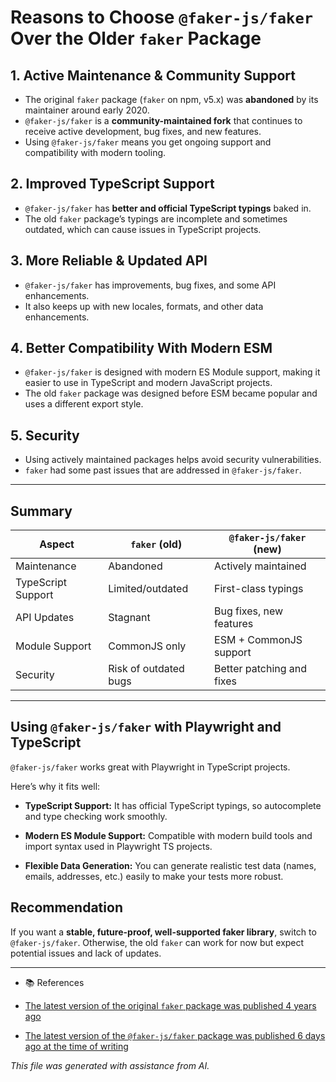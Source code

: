 # Reasons to Choose `@faker-js/faker` Over the Older `faker` Package

## 1. Active Maintenance & Community Support
- The original `faker` package (`faker` on npm, v5.x) was **abandoned** by its maintainer around early 2020.
- `@faker-js/faker` is a **community-maintained fork** that continues to receive active development, bug fixes, and new features.
- Using `@faker-js/faker` means you get ongoing support and compatibility with modern tooling.

## 2. Improved TypeScript Support
- `@faker-js/faker` has **better and official TypeScript typings** baked in.
- The old `faker` package’s typings are incomplete and sometimes outdated, which can cause issues in TypeScript projects.

## 3. More Reliable & Updated API
- `@faker-js/faker` has improvements, bug fixes, and some API enhancements.
- It also keeps up with new locales, formats, and other data enhancements.

## 4. Better Compatibility With Modern ESM
- `@faker-js/faker` is designed with modern ES Module support, making it easier to use in TypeScript and modern JavaScript projects.
- The old `faker` package was designed before ESM became popular and uses a different export style.

## 5. Security
- Using actively maintained packages helps avoid security vulnerabilities.
- `faker` had some past issues that are addressed in `@faker-js/faker`.

---

## Summary

| Aspect               | `faker` (old)         | `@faker-js/faker` (new)     |
|----------------------|-----------------------|-----------------------------|
| Maintenance          | Abandoned             | Actively maintained         |
| TypeScript Support   | Limited/outdated      | First-class typings          |
| API Updates          | Stagnant              | Bug fixes, new features      |
| Module Support       | CommonJS only         | ESM + CommonJS support       |
| Security             | Risk of outdated bugs | Better patching and fixes    |

---

## Using `@faker-js/faker` with Playwright and TypeScript

`@faker-js/faker` works great with Playwright in TypeScript projects.

Here’s why it fits well:

- **TypeScript Support:** It has official TypeScript typings, so autocomplete and type checking work smoothly.

- **Modern ES Module Support:** Compatible with modern build tools and import syntax used in Playwright TS projects.

- **Flexible Data Generation:** You can generate realistic test data (names, emails, addresses, etc.) easily to make your tests more robust.

## Recommendation

If you want a **stable, future-proof, well-supported faker library**, switch to `@faker-js/faker`. Otherwise, the old `faker` can work for now but expect potential issues and lack of updates.

---

- 📚 References

- [The latest version of the original `faker` package was published 4 years ago](https://www.npmjs.com/package/faker?activeTab=versions)


- [The latest version of the `@faker-js/faker` package was published 6 days ago at the time of writing](https://www.npmjs.com/package/@faker-js/faker?activeTab=versions)



*This file was generated with assistance from AI.*